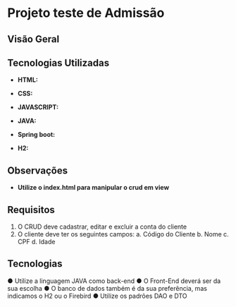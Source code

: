 # Projeto teste de Admissão

## Visão Geral 

## Tecnologias Utilizadas

- **HTML:** 

- **CSS:** 

- **JAVASCRIPT:** 

- **JAVA:** 

- **Spring boot:** 

- **H2:** 


## Observações
- **Utilize o index.html para manipular o crud em view**

## Requisitos
1. O CRUD deve cadastrar, editar e excluir a conta do cliente
2. O cliente deve ter os seguintes campos:
a. Código do Cliente
b. Nome
c. CPF
d. Idade
## Tecnologias
● Utilize a linguagem JAVA como back-end
● O Front-End deverá ser da sua escolha
● O banco de dados também é da sua preferência, mas indicamos o H2 ou o Firebird
● Utilize os padrões DAO e DTO


